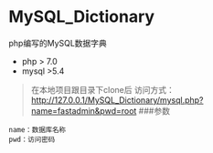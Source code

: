 # MySQL_Dictionary
php编写的MySQL数据字典
* php > 7.0
* mysql >5.4
> 在本地项目跟目录下clone后
> 访问方式：http://127.0.0.1/MySQL_Dictionary/mysql.php?name=fastadmin&pwd=root
###参数
```
name：数据库名称
pwd：访问密码
```
